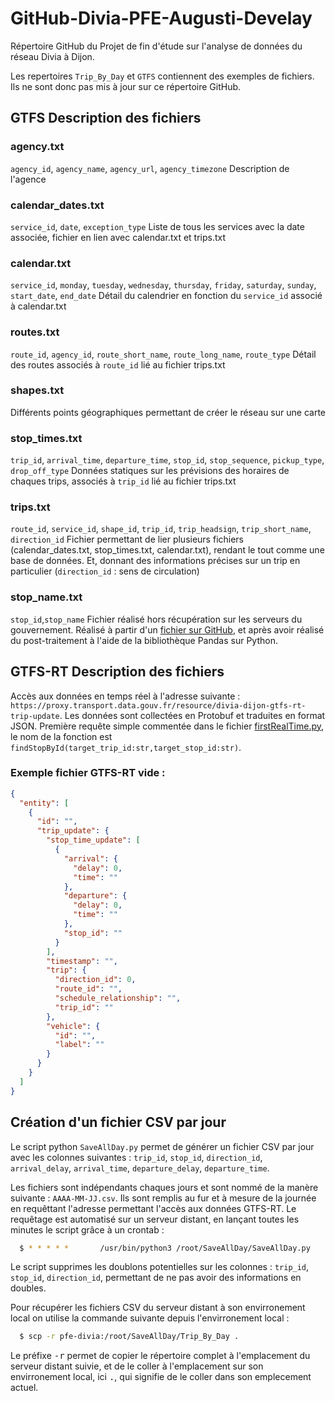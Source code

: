 # GitHub-Divia-PFE-Augusti-Develay
 Répertoire GitHub du Projet de fin d'étude sur l'analyse de données du réseau Divia à Dijon.

 
 Les repertoires `Trip_By_Day` et `GTFS` contiennent des exemples de fichiers. Ils ne sont donc pas mis à jour sur ce répertoire GitHub.

## GTFS Description des fichiers
### agency.txt
`agency_id`, `agency_name`, `agency_url`, `agency_timezone`
Description de l'agence

### calendar_dates.txt
`service_id`, `date`, `exception_type`
Liste de tous les services avec la date associée, fichier en lien avec calendar.txt et trips.txt

### calendar.txt
`service_id`, `monday`, `tuesday`, `wednesday`, `thursday`, `friday`, `saturday`, `sunday`, `start_date`, `end_date`
Détail du calendrier en fonction du `service_id` associé à calendar.txt

### routes.txt
`route_id`, `agency_id`, `route_short_name`, `route_long_name`, `route_type`
Détail des routes associés à `route_id` lié au fichier  trips.txt

### shapes.txt
Différents points géographiques permettant de créer le réseau sur une carte

### stop_times.txt
`trip_id`, `arrival_time`, `departure_time`, `stop_id`, `stop_sequence`, `pickup_type`, `drop_off_type`
Données statiques sur les prévisions des horaires de chaques trips, associés à `trip_id` lié au fichier trips.txt

### trips.txt
`route_id`, `service_id`, `shape_id`, `trip_id`, `trip_headsign`, `trip_short_name`, `direction_id`
Fichier permettant de lier plusieurs fichiers (calendar_dates.txt, stop_times.txt, calendar.txt), rendant le tout comme une base de données. Et, donnant des informations précises sur un trip en particulier (`direction_id` : sens de circulation)

### stop_name.txt
`stop_id`,`stop_name`
Fichier réalisé hors récupération sur les serveurs du gouvernement. Réalisé à partir d'un [fichier sur GitHub](https://github.com/Tsuna77/TransportDijon/blob/2ead8e6db3906e459aeb1fdb04e0a748ffaa755f/app/src/main/java/fr/tsuna/transportdijon/MyDB.java#L48), et après avoir réalisé du post-traitement à l'aide de la bibliothèque Pandas sur Python.

## GTFS-RT Description des fichiers
Accès aux données en temps réel à l'adresse suivante : `https://proxy.transport.data.gouv.fr/resource/divia-dijon-gtfs-rt-trip-update`. Les données sont collectées en Protobuf et traduites en format JSON.
Première requête simple commentée dans le fichier [firstRealTime.py](https://github.com/LukeDvy/GitHub-Divia-PFE-Augusti-Develay/blob/main/firstRealTime.py), le nom de la fonction est `findStopById(target_trip_id:str,target_stop_id:str)`.

### Exemple fichier GTFS-RT vide :
```json
{
  "entity": [
    {
      "id": "",
      "trip_update": {
        "stop_time_update": [
          {
            "arrival": {
              "delay": 0,
              "time": ""
            },
            "departure": {
              "delay": 0,
              "time": ""
            },
            "stop_id": ""
          }
        ],
        "timestamp": "",
        "trip": {
          "direction_id": 0,
          "route_id": "",
          "schedule_relationship": "",
          "trip_id": ""
        },
        "vehicle": {
          "id": "",
          "label": ""
        }
      }
    }
  ]
}
```

## Création d'un fichier CSV par jour
Le script python `SaveAllDay.py` permet de générer un fichier CSV par jour avec les colonnes suivantes : `trip_id`, `stop_id`, `direction_id`, `arrival_delay`, `arrival_time`, `departure_delay`, `departure_time`.

Les fichiers sont indépendants chaques jours et sont nommé de la manère suivante : `AAAA-MM-JJ.csv`. Ils sont remplis au fur et à mesure de la journée en requêttant l'adresse permettant l'accès aux données GTFS-RT. Le requêtage est automatisé sur un serveur distant, en lançant toutes les minutes le script grâce à un crontab :
```bash
  $ * * * * *       /usr/bin/python3 /root/SaveAllDay/SaveAllDay.py
```

Le script supprimes les doublons potentielles sur les colonnes : `trip_id`, `stop_id`, `direction_id`, permettant de ne pas avoir des informations en doubles.

Pour récupérer les fichiers CSV du serveur distant à son envirronement local on utilise la commande suivante depuis l'envirronement local :
```bash
  $ scp -r pfe-divia:/root/SaveAllDay/Trip_By_Day .
```
Le préfixe <kbd>-r</kbd> permet de copier le répertoire complet à l'emplacement du serveur distant suivie, et de le coller à l'emplacement sur son envirronement local, ici <kbd>.</kbd>, qui signifie de le coller dans son emplecement actuel.
